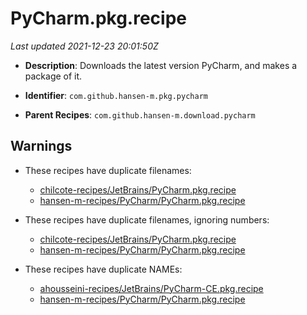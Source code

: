 # PyCharm.pkg.recipe

_Last updated 2021-12-23 20:01:50Z_

- **Description**: Downloads the latest version PyCharm, and makes a package of it.

- **Identifier**: `com.github.hansen-m.pkg.pycharm`

- **Parent Recipes**: `com.github.hansen-m.download.pycharm`


## Warnings

- These recipes have duplicate filenames:
    - [chilcote-recipes/JetBrains/PyCharm.pkg.recipe](/autopkg-dupe-tracker/chilcote-recipes/JetBrains/PyCharm.pkg.recipe)
    - [hansen-m-recipes/PyCharm/PyCharm.pkg.recipe](/autopkg-dupe-tracker/hansen-m-recipes/PyCharm/PyCharm.pkg.recipe)

- These recipes have duplicate filenames, ignoring numbers:
    - [chilcote-recipes/JetBrains/PyCharm.pkg.recipe](/autopkg-dupe-tracker/chilcote-recipes/JetBrains/PyCharm.pkg.recipe)
    - [hansen-m-recipes/PyCharm/PyCharm.pkg.recipe](/autopkg-dupe-tracker/hansen-m-recipes/PyCharm/PyCharm.pkg.recipe)

- These recipes have duplicate NAMEs:
    - [ahousseini-recipes/JetBrains/PyCharm-CE.pkg.recipe](/autopkg-dupe-tracker/ahousseini-recipes/JetBrains/PyCharm-CE.pkg.recipe)
    - [hansen-m-recipes/PyCharm/PyCharm.pkg.recipe](/autopkg-dupe-tracker/hansen-m-recipes/PyCharm/PyCharm.pkg.recipe)